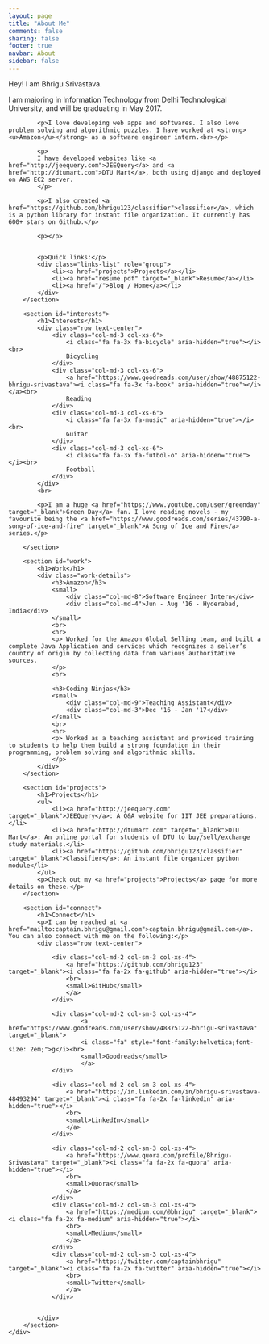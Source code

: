 ```yaml
---
layout: page
title: "About Me"
comments: false
sharing: false
footer: true
navbar: About
sidebar: false
---
```


<script src="https://use.fontawesome.com/fc562a49dd.js"></script>

<div class="article">
	<div class="">
		<p>Hey! I am Bhrigu Srivastava.</p>
		<section id="about">
			<p>I am majoring in Information Technology from Delhi Technological University, and will be graduating in May 2017.</p>

			<p>I love developing web apps and softwares. I also love problem solving and algorithmic puzzles. I have worked at <strong><u>Amazon</u></strong> as a software engineer intern.<br></p>

			<p>
			I have developed websites like <a href="http://jeequery.com">JEEQuery</a> and <a href="http://dtumart.com">DTU Mart</a>, both using django and deployed on AWS EC2 server.
			</p>

			<p>I also created <a href="https://github.com/bhrigu123/classifier">classifier</a>, which is a python library for instant file organization. It currently has 600+ stars on Github.</p>

			<p></p>

			
			<p>Quick links:</p>
			<div class="links-list" role="group">
		  		<li><a href="projects">Projects</a></li>
		  		<li><a href="resume.pdf" target="_blank">Resume</a></li>
		  		<li><a href="/">Blog / Home</a></li>
			</div>
		</section>

		<section id="interests">
			<h1>Interests</h1>
			<div class="row text-center">
				<div class="col-md-3 col-xs-6">
					<i class="fa fa-3x fa-bicycle" aria-hidden="true"></i><br>
					Bicycling
				</div>
				<div class="col-md-3 col-xs-6">
					<a href="https://www.goodreads.com/user/show/48875122-bhrigu-srivastava"><i class="fa fa-3x fa-book" aria-hidden="true"></i></a><br>
					Reading
				</div>
				<div class="col-md-3 col-xs-6">
					<i class="fa fa-3x fa-music" aria-hidden="true"></i><br>
					Guitar
				</div>
				<div class="col-md-3 col-xs-6">
					<i class="fa fa-3x fa-futbol-o" aria-hidden="true"></i><br>
					Football
				</div>
			</div>
			<br>

			<p>I am a huge <a href="https://www.youtube.com/user/greenday" target="_blank">Green Day</a> fan. I love reading novels - my favourite being the <a href="https://www.goodreads.com/series/43790-a-song-of-ice-and-fire" target="_blank">A Song of Ice and Fire</a> series.</p>
			
		</section>

		<section id="work">
			<h1>Work</h1>
			<div class="work-details">
				<h3>Amazon</h3>
				<small>
					<div class="col-md-8">Software Engineer Intern</div>
					<div class="col-md-4">Jun - Aug '16 - Hyderabad, India</div>
				</small>
				<br>
				<hr>
				<p> Worked for the Amazon Global Selling team, and built a complete Java Application and services which recognizes a seller’s country of origin by collecting data from various authoritative sources.
				</p>
				<br>

				<h3>Coding Ninjas</h3>
				<small>
					<div class="col-md-9">Teaching Assistant</div>
					<div class="col-md-3">Dec '16 - Jan '17</div>
				</small>
				<br>
				<hr>
				<p> Worked as a teaching assistant and provided training to students to help them build a strong foundation in their programming, problem solving and algorithmic skills.
				</p>
			</div>
		</section>

		<section id="projects"> 
			<h1>Projects</h1>
			<ul>
				<li><a href="http://jeequery.com" target="_blank">JEEQuery</a>: A Q&A website for IIT JEE preparations.</li>
				<li><a href="http://dtumart.com" target="_blank">DTU Mart</a>: An online portal for students of DTU to buy/sell/exchange study materials.</li>
				<li><a href="https://github.com/bhrigu123/classifier" target="_blank">Classifier</a>: An instant file organizer python module</li>
			</ul>
			<p>Check out my <a href="projects">Projects</a> page for more details on these.</p>
		</section>

		<section id="connect">
			<h1>Connect</h1>
			<p>I can be reached at <a href="mailto:captain.bhrigu@gmail.com">captain.bhrigu@gmail.com</a>. You can also connect with me on the following:</p>
			<div class="row text-center">
				
				<div class="col-md-2 col-sm-3 col-xs-4">
					<a href="https://github.com/bhrigu123" target="_blank"><i class="fa fa-2x fa-github" aria-hidden="true"></i>
					<br>
					<small>GitHub</small>
					</a>
				</div>

				<div class="col-md-2 col-sm-3 col-xs-4">
						<a href="https://www.goodreads.com/user/show/48875122-bhrigu-srivastava" target="_blank">
    					<i class="fa" style="font-family:helvetica;font-size: 2em;">g</i><br>
    					<small>Goodreads</small>
    					</a>
				</div>

				<div class="col-md-2 col-sm-3 col-xs-4">
					<a href="https://in.linkedin.com/in/bhrigu-srivastava-48493294" target="_blank"><i class="fa fa-2x fa-linkedin" aria-hidden="true"></i>
					<br>
					<small>LinkedIn</small>
					</a>
				</div>

				<div class="col-md-2 col-sm-3 col-xs-4">
					<a href="https://www.quora.com/profile/Bhrigu-Srivastava" target="_blank"><i class="fa fa-2x fa-quora" aria-hidden="true"></i>
					<br>
					<small>Quora</small>
					</a>
				</div>
				<div class="col-md-2 col-sm-3 col-xs-4">
					<a href="https://medium.com/@bhrigu" target="_blank"><i class="fa fa-2x fa-medium" aria-hidden="true"></i>
					<br>
					<small>Medium</small>
					</a>
				</div>
				<div class="col-md-2 col-sm-3 col-xs-4">
					<a href="https://twitter.com/captainbhrigu" target="_blank"><i class="fa fa-2x fa-twitter" aria-hidden="true"></i>
					<br>
					<small>Twitter</small>
					</a>
				</div>


			</div>
		</section>
	</div>
</div>